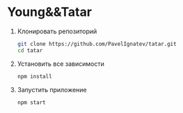 # Young&&Tatar

1. Клонировать репозиторий

   ```sh
   git clone https://github.com/PavelIgnatev/tatar.git
   cd tatar
   ```
2. Установить все зависимости

   ```sh
   npm install
   ```
3. Запустить приложение

   ```sh
   npm start
   ```
